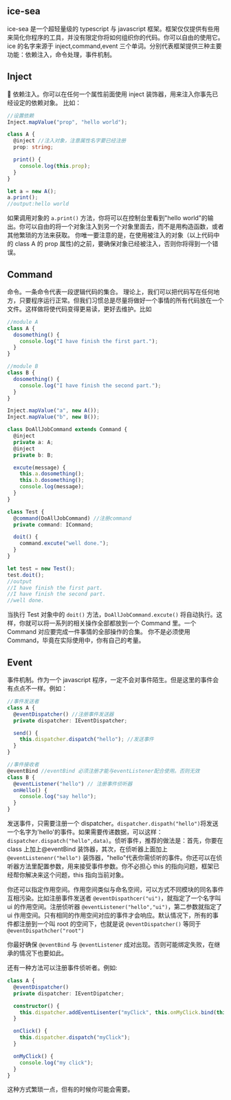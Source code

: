 ## ice-sea

ice-sea 是一个超轻量级的 typescript 与 javascript 框架。框架仅仅提供有些用来简化你程序的工具，并没有限定你将如何组织你的代码。你可以自由的使用它。
ice 的名字来源于 inject,command,event 三个单词。分别代表框架提供三种主要功能：依赖注入，命令处理，事件机制。

## Inject

 依赖注入。你可以在任何一个属性前面使用 inject 装饰器，用来注入你事先已经设定的依赖对象。
比如：

```typescript
//设置依赖
Inject.mapValue("prop", "hello world");

class A {
  @inject //注入对象，注意属性名字要已经注册
  prop: string;

  print() {
    console.log(this.prop);
  }
}

let a = new A();
a.print();
//output:hello world
```

如果调用对象的 `a.print()` 方法，你将可以在控制台里看到"hello world"的输出。你可以自由的将一个对象注入到另一个对象里面去，而不是用构造函数，或者其他繁琐的方法来获取。
你唯一要注意的是，在使用被注入的对象（以上代码中的 class A 的 prop 属性)的之前，要确保对象已经被注入，否则你将得到一个错误。

## Command

命令。一条命令代表一段逻辑代码的集合。
理论上，我们可以把代码写在任何地方，只要程序运行正常。但我们习惯总是尽量将做好一个事情的所有代码放在一个文件。这样做将使代码变得更易读，更好去维护。比如

```typescript
//module A
class A {
  dosomething() {
    console.log("I have finish the first part.");
  }
}

//module B
class B {
  dosomething() {
    console.log("I have finish the second part.");
  }
}

Inject.mapValue("a", new A());
Inject.mapValue("b", new B());

class DoAllJobCommand extends Command {
  @inject
  private a: A;
  @inject
  private b: B;

  excute(message) {
    this.a.dosomething();
    this.b.dosomething();
    console.log(message);
  }
}

class Test {
  @command(DoAllJobCommand) //注册command
  private command: ICommand;

  doit() {
    command.excute("well done.");
  }
}

let test = new Test();
test.doit();
//output
//I have finish the first part.
//I have finish the second part.
//well done.
```

当执行 Test 对象中的 `doit()` 方法，`DoAllJobCommand.excute()` 将自动执行。这样，你就可以将一系列的相关操作全部都放到一个 Command 里。一个 Command 对应要完成一件事情的全部操作的合集。
你不是必须使用 Command，毕竟在实际使用中，你有自己的考量。

## Event

事件机制。作为一个 javascript 程序，一定不会对事件陌生。但是这里的事件会有点点不一样。例如：

```typescript
//事件发送者
class A {
  @eventDispatcher() //注册事件发送器
  private dispatcher: IEventDispatcher;

  send() {
    this.dispatcher.dispatch("hello"); //发送事件
  }
}

//事件接收者
@eventBind //eventBind 必须注册才能与eventListener配合使用。否则无效
class B {
  @eventListener("hello") // 注册事件侦听器
  onHello() {
    console.log("say hello");
  }
}
```

发送事件，只需要注册一个 dispatcher。`dispatcher.dispath("hello")`将发送一个名字为'hello'的事件。如果需要传递数据，可以这样：`dispatcher.dispatch("hello",data)`。侦听事件，推荐的做法是：首先，你要在 class 上加上@eventBind 装饰器，其次，在侦听器上面加上 `@eventListenenr("hello")` 装饰器，"hello"代表你需侦听的事件。你还可以在侦听器方法里配置参数，用来接受事件参数。你不必担心 this 的指向问题，框架已经帮你解决来这个问题，this 指向当前对象。

你还可以指定作用空间。作用空间类似与命名空间，可以方式不同模块的同名事件互相污染。比如注册事件发送者 `@eventDispathcer("ui")`，就指定了一个名字叫 ui 的作用空间。注册侦听器 `@eventListener("hello","ui")`，第二参数就指定了 ui 作用空间。只有相同的作用空间对应的事件才会响应。默认情况下，所有的事件都注册到一个叫 root 的空间下，也就是说 `@eventDispatcher()` 等同于 `@eventDispathcher("root")`

你最好确保 `@eventBind` 与 `@eventListener` 成对出现。否则可能绑定失败，在继承的情况下也要如此。

还有一种方法可以注册事件侦听者。例如:

```typescript
class A {
  @eventDispatcher()
  private dispatcher: IEventDipatcher;

  constructor() {
    this.dispatcher.addEventLisenter("myClick", this.onMyClick.bind(this));
  }

  onClick() {
    this.dispatcher.dispatch("myClick");
  }

  onMyClick() {
    console.log("my click");
  }
}
```

这种方式繁琐一点，但有的时候你可能会需要。
